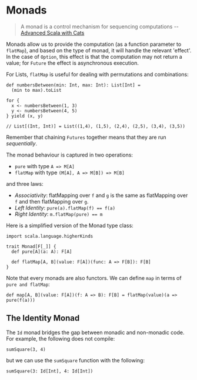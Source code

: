 # Monads

> A monad is a control mechanism for sequencing computations
  -- [Advanced Scala with Cats](http://underscore.io/books/advanced-scala/)

Monads allow us to provide the computation (as a function parameter to `flatMap`), and based on the
type of monad, it will handle the relevant 'effect'. In the case of `Option`, this effect is that
the computation may not return a value; for `Future` the effect is asynchronous execution.

For Lists, `flatMap` is useful for dealing with permutations and combinations:


```
def numbersBetween(min: Int, max: Int): List[Int] =
  (min to max).toList

for {
  x <- numbersBetween(1, 3)
  y <- numbersBetween(4, 5)
} yield (x, y) 

// List[(Int, Int)] = List((1,4), (1,5), (2,4), (2,5), (3,4), (3,5))
```

Remember that chaining `Futures` together means that they are run _sequentially_.

The monad behaviour is captured in two operations:

* `pure` with type `A => M[A]`
* `flatMap` with type `(M[A], A => M[B]) => M[B]`

and three laws:

* *Associativity*: flatMapping over `f` and `g` is the same as flatMapping over `f` and then
  flatMapping over `g`.
* *Left Identity*: `pure(a).flatMap(f) == f(a)`
* *Right Identity*: `m.flatMap(pure) == m`

Here is a simplified version of the Monad type class:

```
import scala.language.higherKinds

trait Monad[F[_]] {
  def pure[A](a: A): F[A]

  def flatMap[A, B](value: F[A])(func: A => F[B]): F[B]
}
```

Note that every monads are also functors. We can define `map` in terms of `pure and flatMap`:

```
def map[A, B](value: F[A])(f: A => B): F[B] = flatMap(value)(a => pure(f(a)))
```

## The Identity Monad

The `Id` monad bridges the gap between monadic and non-monadic code. For example, the following does
not compile:

`sumSquare(3, 4)`

but we can use the `sumSquare` function with the following:

`sumSquare(3: Id[Int], 4: Id[Int])`

